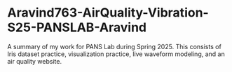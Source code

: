 # Aravind763-AirQuality-Vibration-S25-PANSLAB-Aravind
A summary of my work for PANS Lab during Spring 2025. This consists of Iris dataset practice, visualization practice, live waveform modeling, and an air quality website.
